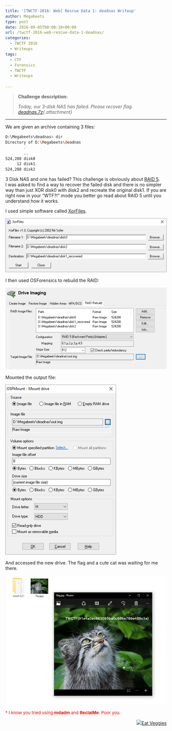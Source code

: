 ```yaml
---
title: '[TWCTF-2016: Web] Rescue Data 1: deadnas Writeup'
author: Megabeets
type: post
date: 2016-09-05T00:00:18+00:00
url: /twctf-2016-web-rescue-data-1-deadnas/
categories:
  - TWCTF 2016
  - Writeups
tags:
  - CTF
  - Forensics
  - TWCTF
  - Writeups

---
```

> **Challenge description:**
> 
> _Today, our 3-disk NAS has failed. Please recover flag._  
> _[deadnas.7z][1]{.attachment}_

* * *

We are given an archive containing 3 files:

```sh
D:\Megabeets\deadnas> dir 
Directory of D:\Megabeets\deadnas
        .
        ..
524,288 disk0
     12 disk1
524,288 disk2
```


3 Disk NAS and one has failed? This challenge is obviously about [RAID 5][2]. I was asked to find a way to recover the failed disk and there is no simpler way than just XOR disk0 with disk2 and recreate the original disk1. If you are right now in your &#8220;WTF?!&#8221; mode you better go read about RAID 5 until you understand how it works.

I used simple software called [XorFiles][3].

<img src="./XorFiles.png" /> 

I then used OSForensics to rebuild the RAID:

<img src="./OSForensics.png" /> 

Mounted the output file:

<img src="./OSForensics2.png" /> 

And accessed the new drive. The flag and a cute cat was waiting for me there.

<img src="./GlobalPage_Flag.png" /> 

<span style="font-size: 10pt; color: #ff0000;">* I know you tried using <strong>mdadm</strong> and <strong>ReclaiMe</strong>. Poor you.</span>

<div class="nf-post-footer">
  <p style="text-align: right">
    <a href="https://www.megabeets.net/about.html#vegan"><img src="./megabeets_inline_logo.png" />Eat Veggies</a>
  </p>
</div>

 [1]: https://twctf7qygt6ujk.azureedge.n./deadnas.7z-b1651b1230b507235cbb9c6f7e98ccc437f5f3675d02a5e70951e2cbcf9df407
 [2]: http://blog.open-e.com/how-does-raid-5-work/
 [3]: http://www.nirsoft.net/utils/xorfiles.html